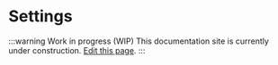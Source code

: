 # Settings

:::warning Work in progress (WIP)
This documentation site is currently under construction. [Edit this page](https://github.com/ZeusLN/zeus-docs/blob/main/docs/settings.md).
:::
